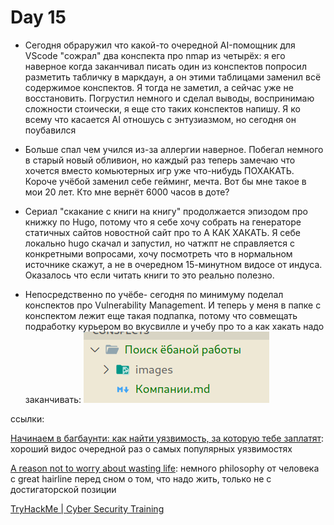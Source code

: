 # Day 15

- Сегодня обраружил что какой-то очередной AI-помощник для VScode "сожрал" два конспекта про nmap из четырёх: я его наверное когда заканчивал писать один из конспектов попросил разметить табличку в маркдаун, а он этими таблицами заменил всё содержимое конспектов. Я тогда не заметил, а сейчас уже не восстановить. Погрустил немного и сделал выводы, воспринимаю сложности стоически, я еще сто таких конспектов напишу. Я ко всему что касается AI отношусь с энтузиазмом, но сегодня он поубавился

- Больше спал чем учился из-за аллергии наверное. Побегал немного в старый новый обливион, но каждый раз теперь замечаю что хочется вместо комьютерных игр уже что-нибудь ПОХАКАТЬ. Короче учёбой заменил себе гейминг, мечта. Вот бы мне такое в мои 20 лет. Кто мне вернёт 6000 часов в доте?

- Сериал "скакание с книги на книгу" продолжается эпизодом про книжку по Hugo, потому что я себе хочу собрать на генераторе статичных сайтов новостной сайт про то А КАК ХАКАТЬ. Я себе локально hugo скачал и запустил, но чатжпт не справляется с конкретными вопросами, хочу посмотреть что в нормальном источнике скажут, а не в очередном 15-минутном видосе от индуса. Оказалось что если читать книги то это реально полезно.

- Непосредственно по учёбе- сегодня по минимуму поделал конспектов про Vulnerability Management. И теперь у меня в папке с конспектом лежит еще такая подпапка, потому что совмещать подработку курьером во вкусвилле и учебу про то а как хакать надо заканчивать:
![day 15-2025-04-23-23-02-31](./images/day%2015-2025-04-23-23-02-31.png)

ссылки:

[Начинаем в багбаунти: как найти уязвимость, за которую тебе заплатят](https://www.youtube.com/watch?v=-nl_ie9OiHw): хороший видос очередной раз о самых популярных уязвимостях

[A reason not to worry about wasting life](https://www.youtube.com/watch?v=j97XLVU0A2w): немного philosophy от человека с great hairline перед сном о том, что надо жить, только не с достигаторской позиции

[TryHackMe | Cyber Security Training](https://tryhackme.com/room/vulnerabilities101)